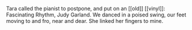Tara called the pianist to postpone, and put on an [[old]] [[vinyl]]: Fascinating Rhythm, Judy Garland. We danced in a poised swing, our feet moving to and fro, near and dear. She linked her fingers to mine.